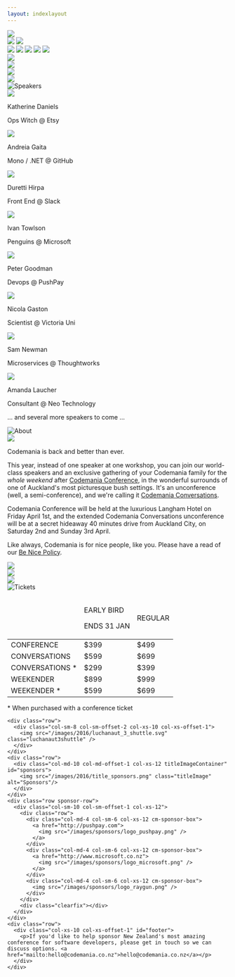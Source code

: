 ```yaml
---
layout: indexlayout
---
```

<div class="parallax" id="parallax-box">
  <div class="parallax__layer parallax__layer--back">
    <div class="stars"></div>
    <img src="/images/2016/alien_1.svg" class="alien1 space-object" />
  </div>
  <div class="parallax__layer parallax__layer--deep">
    <div class="stars-deep"></div>
    <img src="/images/2016/asteroid.svg" class="asteroid2 space-object" />
    <img src="/images/2016/swirl_1.svg" class="swirl1 space-object" />
  </div>
  <div class="parallax__layer parallax__layer--objects">
    <img src="/images/2016/asteroid.svg" class="asteroid1 space-object" />
    <img src="/images/2016/swirl_2.svg" class="swirl2 space-object" />
    <img src="/images/2016/planet_1.svg" class="planet1 space-object" />
    <img src="/images/2016/shuttle_3.svg" class="shuttle3 space-object" />
    <img src="/images/2016/skull.svg" class="skull" />
  </div>
  <div class="parallax__layer parallax__layer--base">
    <div id="top"></div>
    <div class="row">
      <div class="col-sm-1 hidden-xs">
        <!-- 1/12 width column on medium and small screens, hidden on x-small -->
        <img src="/images/2016/luchanaut_1.svg" class="luchanaut" />
      </div>
      <!-- 8/12 width column on medium and small screens, 9/12 width on x-small -->
      <div class="col-sm-8 col-sm-offset-0 col-xs-10 col-xs-offset-1">
        <img src="/images/2016/masthead.svg" class="masthead" id="masthead" />
      </div>
      <div class="col-sm-2 col-sm-offset-0 col-xs-6 col-xs-offset-3">
        <a href="https://codemania-2016.lilregie.com/"><img src="/images/2016/buy-tickets.svg" class="buytickets" /></a>
      </div>
      <div class="col-sm-1 hidden-xs">
        <img src="/images/2016/luchanaut_2.svg" class="luchanaut2" />
      </div>
    </div>
    <div class="row">
      <div class="col-sm-10 col-sm-offset-1 col-xs-12 titleImageContainer" id="speakers">
        <img src="/images/2016/title_speakers.png" class="titleImage" alt="Speakers"/>
      </div>
    </div>
    <div class="row speaker-row oswald-bold">
      <div class="col-sm-2 hidden-xs"></div>
      <div class="col-sm-2 col-xs-6 speaker-box twitter-link" id="beerops">
        <div class="speaker-image-container two">
          <img src="/images/speakers/2016/katherine_daniels.png" class="speaker1"/>
        </div>
        <p>Katherine Daniels</p>
        <p class="byline">Ops Witch @ <span class="hilite">Etsy</span></p>
      </div>
      <div class="col-sm-2 col-xs-6 speaker-box twitter-link" id="sh4na">
        <div class="speaker-image-container two">
          <img src="/images/speakers/2016/andreia_gaita.png" class="speaker2" />
        </div>
        <p>Andreia Gaita</p>
        <p class="byline">Mono / .NET @ <span class="hilite">GitHub</span></p>
      </div>
      <div class="col-sm-2 col-xs-6 speaker-box twitter-link" id="duretti">
        <div class="speaker-image-container one">
          <img src="/images/speakers/2016/duretti_hirpa.png" class="speaker3"/>
        </div>
        <p>Duretti Hirpa</p>
        <p class="byline">Front End @ <span class="hilite">Slack</span></p>
      </div>
      <div class="col-sm-2 col-xs-6 speaker-box twitter-link" id="ppog_penguin">
        <div class="speaker-image-container two">
          <img src="/images/speakers/2016/ivan_towlson.png" class="speaker4"/>
        </div>
        <p>Ivan Towlson</p>
        <p class="byline">Penguins @ <span class="hilite">Microsoft</span></p>
      </div>
      <div class="col-sm-2 hidden-xs"></div>
    </div>
    <div class="row speaker-row oswald-bold">
      <div class="col-sm-2 hidden-xs"></div>
      <div class="col-sm-2 col-xs-6 speaker-box twitter-link" id="petegoo">
        <div class="speaker-image-container one">
          <img src="/images/speakers/2016/peter_goodman.png" class="speaker2" />
        </div>
        <p>Peter Goodman</p>
        <p class="byline">Devops @ <span class="hilite">PushPay</span></p>
      </div>
      <div class="col-sm-2 col-xs-6 speaker-box twitter-link" id="nicgaston">
        <div class="speaker-image-container two">
          <img src="/images/speakers/2016/nicola_gaston.png" class="speaker4" />
        </div>
        <p>Nicola Gaston</p>
        <p class="byline">Scientist @ <span class="hilite">Victoria Uni</span></p>
      </div>
      <div class="col-sm-2 col-xs-6 speaker-box twitter-link" id="samnewman">
        <div class="speaker-image-container three">
          <img src="/images/speakers/2016/sam_newman.png" class="speaker3"/>
        </div>
        <p>Sam Newman</p>
        <p class="byline">Microservices @ <span class="hilite">Thoughtworks</span></p>
      </div>
      <div class="col-sm-2 col-xs-6 speaker-box twitter-link" id="pandamonial">
        <div class="speaker-image-container three">
          <img src="/images/speakers/2016/amanda_laucher.png" class="speaker1" />
        </div>
        <p>Amanda Laucher</p>
        <p class="byline">Consultant @ <span class="hilite">Neo Technology</span></p>
      </div>
      <div class="col-sm-2 hidden-xs"></div>
    </div>
    <div class="row">
      <div class="col-sm-2 hidden-xs"></div>
      <div class="col-sm-8 col-xs-12 center">
      <p>... and several more speakers to come ...</p>
      </div>
      <div class="col-sm-2 hidden-xs"></div>
    </div>
    <div class="row">
      <div class="col-sm-10 col-sm-offset-1 col-xs-12 titleImageContainer" id="about">
        <img src="/images/2016/title_about.png" class="titleImage" alt="About"/>
      </div>
    </div>
    <div class="row">
      <div class="col-sm-3 col-xs-1">
        <img src="/images/2016/alien_2.svg" class="hidden-xs" />
      </div>
      <div class="col-sm-6 col-xs-10 paragraph">
        <p>Codemania is back and better than ever.</p>
        <p>This year, instead of one speaker at one workshop, you can join our world-class speakers and an exclusive gathering of your Codemania family for the <em>whole weekend</em> after <a href="/agenda.html" class="hilite">Codemania Conference</a>, in the wonderful surrounds of one of Auckland's most picturesque bush settings. It's an unconference (well, a semi-conference), and we're calling it <a href="/agenda.html#codemania-conversations" class="hilite">Codemania Conversations</a>.</p>
        <p>Codemania Conference will be held at the luxurious Langham Hotel on Friday April 1st, and the extended Codemania Conversations unconference will be at a secret hideaway 40 minutes drive from Auckland City, on Saturday 2nd and Sunday 3rd April.</p>
        <p>Like always, Codemania is for nice people, like you. Please have a read of our <a class="hilite" href="/be-nice.html">Be Nice Policy</a>.</p>
      </div>
      <div class="col-sm-3 col-xs-1">
        <img src="/images/2016/luchanaut_3.svg" class="luchanaut3 hidden-xs" />
      </div>
    </div>
    <div class="row">
      <div class="col-sm-4 col-sm-offset-1 col-xs-6 col-xs-offset-3">
        <img src="/images/2016/shuttle_4.svg" class="shuttle4" />
      </div>
      <div class="col-sm-4 col-sm-offset-2 hidden-xs">
        <img src="/images/2016/alien_3.svg" class="alien3" />
      </div>
    </div>
    <div class="row">
      <div class="col-sm-10 col-sm-offset-1 col-xs-12 titleImageContainer" id="tickets">
        <img src="/images/2016/title_tickets.png" class="titleImage" alt="Tickets"/>
      </div>
    </div>
    <div class="row">
      <!-- 8/12 wide on most, 10/12 wide on mobile -->
      <div class="col-sm-8 col-sm-offset-2 col-xs-12 tickets-box">
        <table>
          <thead>
            <tr>
              <td></td>
              <td>
                <p class="oswald-bold">EARLY BIRD</p>
                <p class="oswald-light">ENDS 31 JAN</p>
              </td>
              <td>
                <p class="oswald-bold">REGULAR</p>
                <p class="oswald-light"></p>
              </td>
            </tr>
          </thead>
          <tbody>
            <tr class="ticket-row-odd">
              <td>CONFERENCE</td>
              <td class="oswald-light">$399</td>
              <td class="oswald-light">$499</td>
            </tr>
            <tr class="ticket-row-even">
              <td>CONVERSATIONS</td>
              <td class="oswald-light">$599</td>
              <td class="oswald-light">$699</td>
            </tr>
            <tr class="ticket-row-odd">
              <td>CONVERSATIONS *</td>
              <td class="oswald-light">$299</td>
              <td class="oswald-light">$399</td>
            </tr>
            <tr class="ticket-row-even">
              <td>WEEKENDER</td>
              <td class="oswald-light">$899</td>
              <td class="oswald-light">$999</td>
            </tr>
            <tr class="ticket-row-odd">
              <td>WEEKENDER *</td>
              <td class="oswald-light">$599</td>
              <td class="oswald-light">$699</td>
            </tr>
          </tbody>
        </table>
        <p>* When purchased with a conference ticket</p>
      </div>
    </div>

    <div class="row">
      <div class="col-sm-8 col-sm-offset-2 col-xs-10 col-xs-offset-1">
        <img src="/images/2016/luchanaut_3_shuttle.svg" class="luchanaut3shuttle" />
      </div>
    </div>
    <div class="row">
      <div class="col-md-10 col-md-offset-1 col-xs-12 titleImageContainer" id="sponsors">
        <img src="/images/2016/title_sponsors.png" class="titleImage" alt="Sponsors"/>
      </div>
    </div>
    <div class="row sponsor-row">
      <div class="col-sm-10 col-sm-offset-1 col-xs-12">
        <div class="row">
          <div class="col-md-4 col-sm-6 col-xs-12 cm-sponsor-box">
            <a href="http://pushpay.com">
              <img src="/images/sponsors/logo_pushpay.png" />
            </a>
          </div>
          <div class="col-md-4 col-sm-6 col-xs-12 cm-sponsor-box">
            <a href="http://www.microsoft.co.nz">
              <img src="/images/sponsors/logo_microsoft.png" />
            </a>
          </div>
          <div class="col-md-4 col-sm-6 col-xs-12 cm-sponsor-box">
            <img src="/images/sponsors/logo_raygun.png" />
          </div>
        </div>
        <div class="clearfix"></div>
      </div>
    </div>
    <div class="row">
      <div class="col-xs-10 col-xs-offset-1" id="footer">
        <p>If you'd like to help sponsor New Zealand's most amazing conference for software developers, please get in touch so we can discuss options. <a href="mailto:hello@codemania.co.nz">hello@codemania.co.nz</a></p>
      </div>
    </div>
  </div>
</div>